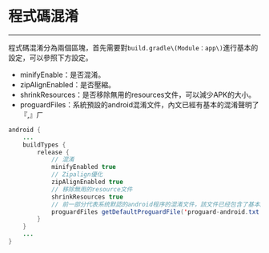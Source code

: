 # 程式碼混淆

---

程式碼混淆分為兩個區塊，首先需要對`build.gradle\(Module：app\)`進行基本的設定，可以參照下方設定。

* minifyEnable：是否混淆。
* zipAlignEnabled：是否壓縮。
* shrinkResources：是否移除無用的resources文件，可以減少APK的大小。
* proguardFiles：系統預設的android混淆文件，內文已經有基本的混淆聲明了『,』ㄏ

```java
android {
    ...
    buildTypes {
        release {
            // 混淆
            minifyEnabled true
            // Zipalign優化
            zipAlignEnabled true
            // 移除無用的resource文件
            shrinkResources true
            // 前一部分代表系统默認的android程序的混淆文件，該文件已经包含了基本的混淆聲明，後一个文件是自己的定義混淆文件
            proguardFiles getDefaultProguardFile('proguard-android.txt'), 'proguard-rules.pro'
        }
    }
    ...
}
```



